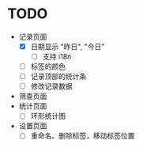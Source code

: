 # TODO

- 记录页面
    - [x] 日期显示 "昨日", "今日"
        - [ ] 支持 i18n
    - [ ] 标签的颜色
    - [ ] 记录顶部的统计条
    - [ ] 修改记录数据
- 筛查页面
- 统计页面
    - [ ] 环形统计图
- 设置页面
    - [ ] 重命名、删除标签，移动标签位置